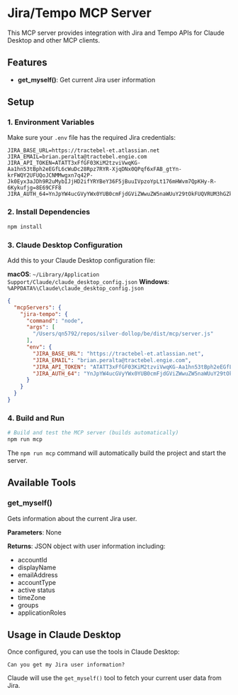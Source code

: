 # Jira/Tempo MCP Server

This MCP server provides integration with Jira and Tempo APIs for Claude Desktop and other MCP clients.

## Features

- **get_myself()**: Get current Jira user information

## Setup

### 1. Environment Variables
Make sure your `.env` file has the required Jira credentials:
```
JIRA_BASE_URL=https://tractebel-et.atlassian.net
JIRA_EMAIL=brian.peralta@tractebel.engie.com
JIRA_API_TOKEN=ATATT3xFfGF03KiM2tzviVwqKG-Aa1hn53tBph2eEGfL6cWuDc28Rpz7RYR-XjqDNx0QPqf6xFAB_gtYn-krFWQY2UFUQoJCNMMwgxn7q42P-Jk0Eyx3aJDh9R2uMybIJjHD2ifYRYBeY36F5jBuuIVpzoYpLt176mHWvm7QpKHy-R-6Kykufjg=8E69CFF8
JIRA_AUTH_64=YnJpYW4ucGVyYWx0YUB0cmFjdGViZWwuZW5naWUuY29tOkFUQVRUM3hGZkdGMDNLaU0ydHp2aVZ3cUtHLUFhMWhuNTN0QnBoMmVFR2ZMNmNXdURjMjhScHo3UllSLVhqcUROeDBRUHFmNnhGQUJfZ3RZbi1rckZXUVkyVUZVUW9KQ05NTXdneG43cTQyUC1KazBFeXgzYUpEaDlSMnVNeWJJSmpIRDJpZllSWUJlWTM2RjVqQnV1SVZwem9ZcEx0MTc2bUhXdm03UXBLSHktUi02S3lrdWZqZz04RTY5Q0ZGOA==
```

### 2. Install Dependencies
```bash
npm install
```

### 3. Claude Desktop Configuration

Add this to your Claude Desktop configuration file:

**macOS**: `~/Library/Application Support/Claude/claude_desktop_config.json`
**Windows**: `%APPDATA%\Claude\claude_desktop_config.json`

```json
{
  "mcpServers": {
    "jira-tempo": {
      "command": "node",
      "args": [
        "/Users/qn5792/repos/silver-dollop/be/dist/mcp/server.js"
      ],
      "env": {
        "JIRA_BASE_URL": "https://tractebel-et.atlassian.net",
        "JIRA_EMAIL": "brian.peralta@tractebel.engie.com", 
        "JIRA_API_TOKEN": "ATATT3xFfGF03KiM2tzviVwqKG-Aa1hn53tBph2eEGfL6cWuDc28Rpz7RYR-XjqDNx0QPqf6xFAB_gtYn-krFWQY2UFUQoJCNMMwgxn7q42P-Jk0Eyx3aJDh9R2uMybIJjHD2ifYRYBeY36F5jBuuIVpzoYpLt176mHWvm7QpKHy-R-6Kykufjg=8E69CFF8",
        "JIRA_AUTH_64": "YnJpYW4ucGVyYWx0YUB0cmFjdGViZWwuZW5naWUuY29tOkFUQVRUM3hGZkdGMDNLaU0ydHp2aVZ3cUtHLUFhMWhuNTN0QnBoMmVFR2ZMNmNXdURjMjhScHo3UllSLVhqcUROeDBRUHFmNnhGQUJfZ3RZbi1rckZXUVkyVUZVUW9KQ05NTXdneG43cTQyUC1KazBFeXgzYUpEaDlSMnVNeWJJSmpIRDJpZllSWUJlWTM2RjVqQnV1SVZwem9ZcEx0MTc2bUhXdm03UXBLSHktUi02S3lrdWZqZz04RTY5Q0ZGOA=="
      }
    }
  }
}
```

### 4. Build and Run

```bash
# Build and test the MCP server (builds automatically)
npm run mcp
```

The `npm run mcp` command will automatically build the project and start the server.

## Available Tools

### get_myself()
Gets information about the current Jira user.

**Parameters**: None

**Returns**: JSON object with user information including:
- accountId
- displayName  
- emailAddress
- accountType
- active status
- timeZone
- groups
- applicationRoles

## Usage in Claude Desktop

Once configured, you can use the tools in Claude Desktop:

```
Can you get my Jira user information?
```

Claude will use the `get_myself()` tool to fetch your current user data from Jira.